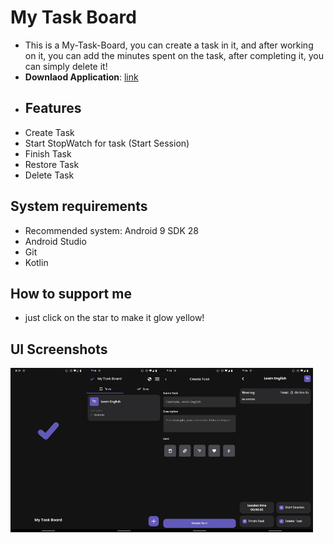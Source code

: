 # My Task Board
- This is a My-Task-Board, you can create a task in it, and after working on it, 
you can add the minutes spent on the task, 
after completing it, you can simply delete it!
- **Downlaod Application**: [link](https://github.com/Deizerok/My-Task-Board/releases/tag/v1.0)
- ## Features
- Create Task
- Start StopWatch for task (Start Session)
- Finish Task
- Restore Task
- Delete Task
## System requirements
- Recommended system: Android 9 SDK 28
- Android Studio
- Git
- Kotlin
## How to support me
- just click on the star to make it glow yellow!
## UI Screenshots
<center>
<div style="display:flex;">
<img src=".docs/Screenshot_My_Task_Board_Splash.png" alt="ui_diary" width="24%"/>
<img src=".docs/Screenshot_My_Task_Board_TaskScreen.png" alt="ui_diary" width="24%"/>
<img src=".docs/Screenshot_My_Task_Board_CreateTaskScreen.png" alt="ui_diary" width="24%"/>
<img src=".docs/Screenshot_My_Task_Board_DetailsTask.png" alt="ui_diary" width="24%"/>
</div>
</center>

